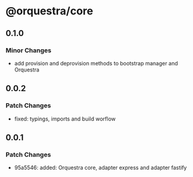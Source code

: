 # @orquestra/core

## 0.1.0

### Minor Changes

- add provision and deprovision methods to bootstrap manager and Orquestra

## 0.0.2

### Patch Changes

- fixed: typings, imports and build worflow

## 0.0.1

### Patch Changes

- 95a5546: added: Orquestra core, adapter express and adapter fastify
